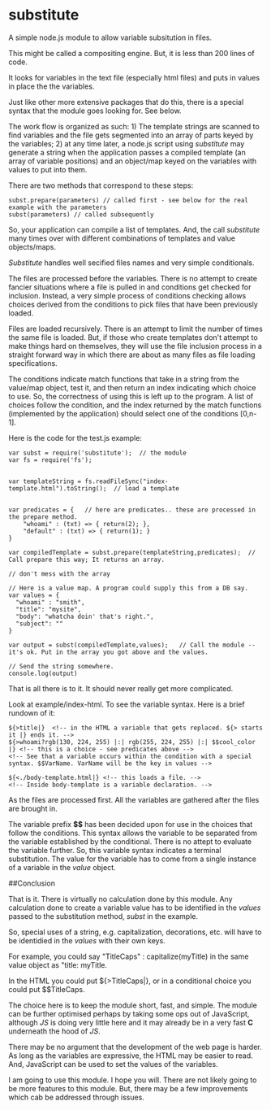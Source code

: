 # substitute

A simple node.js module to allow variable subsitution in files.

This might be called a compositing engine. But, it is less than 200 lines of code. 

It looks for variables in the text file (especially html files) and puts in values in place the the variables. 

Just like other more extensive packages that do this, there is a special syntax that the module goes looking for. See below. 

The work flow is organized as such: 1) The template strings are scanned to find variables and the file gets segmented into an array of parts keyed by the variables; 2) at any time later, a node.js script using *substitute* may generate a string when the application passes a compiled template (an array of variable positions) and an object/map keyed on the variables with values to put into them.

There are two methods that correspond to these steps:
```
subst.prepare(parameters) // called first - see below for the real example with the parameters
subst(parameters) // called subsequently 
```

So, your application can compile a list of templates. And, the call *substitute* many times over with different combinations of templates and value objects/maps. 

*Substitute* handles well secified files names and very simple conditionals. 

The files are processed before the variables. There is no attempt to create fancier situations where a file is pulled in and conditions get checked for inclusion. Instead, a very simple process of conditions checking allows choices derived from the conditions to pick files that have been previously loaded. 

Files are loaded recursively. There is an attempt to limit the number of times the same file is loaded. But, if those who create templates don't attempt to make things hard on themselves, they will use the file inclusion process in a straight forward way in which there are about as many files as file loading specifications.

The conditions indicate match functions that take in a string from the value/map object, test it, and then return an index indicating which choice to use. So, the correctness of using this is left up to the program. A list of choices follow the condition, and the index returned by the match functions (implemented by the application) should select one of the conditions [0,n-1].

Here is the code for the test.js example: 
```
var subst = require('substitute');  // the module
var fs = require('fs');


var templateString = fs.readFileSync("index-template.html").toString();  // load a template


var predicates = {   // here are predicates.. these are processed in the prepare method. 
    "whoami" : (txt) => { return(2); },
    "default" : (txt) => { return(1); }
}

var compiledTemplate = subst.prepare(templateString,predicates);  // Call prepare this way; It returns an array.

// don't mess with the array

// Here is a value map. A program could supply this from a DB say. 
var values = {
  "whoami" : "smith",
  "title": "mysite",
  "body": "whatcha doin' that's right.",
  "subject": ""
}

var output = subst(compiledTemplate,values);   // Call the module -- it's ok. Put in the array you got above and the values. 

// Send the string somewhere.
console.log(output)

```
That is all there is to it.  It should never really get more complicated. 

Look at example/index-html. To see the variable syntax.
Here is a brief rundown of it:

```
${>title|}  <!-- in the HTML a variable that gets replaced. ${> starts it |} ends it. -->
${>whoami?rgb(130, 224, 255) |:| rgb(255, 224, 255) |:| $$cool_color |} <!-- this is a choice - see predicates above -->
<!-- See that a variable occurs within the condition with a special syntax. $$VarName. VarName will be the key in values -->

${<./body-template.html|} <!-- this loads a file. -->
<!-- Inside body-template is a variable declaration. -->
```

As the files are processed first. All the variables are gathered after the files are brought in. 

The variable prefix **$$** has been decided upon for use in the choices that follow the conditions.
This syntax allows the variable to be separated from the variable established by the conditional.
There is no attept to evaluate the variable further. So, this variable syntax indicates a terminal substitution. 
The value for the variable has to come from a single instance of a variable in the *value* object. 

##Conclusion

That is it. There is virtually no calculation done by this module. Any calculation done to create a variable value has to be identified in the *values* passed to the substitution method, *subst* in the example. 

So, special uses of a string, e.g. capitalization, decorations, etc. will have to be identidied in the *values* with their own keys. 

For example, you could say "TitleCaps" : capitalize(myTitle) in the same value object as "title: myTitle. 

In the HTML you could put ${>TitleCaps|}, or in a conditional choice you could put $$TitleCaps. 

The choice here is to keep the module short, fast, and simple. The module can be further optimised perhaps by taking some ops out of JavaScript, although *JS* is doing very little here and it may already be in a very fast **C** underneath the hood of *JS*.

There may be no argument that the development of the web page is harder. As long as the variables are expressive, the HTML may be easier to read. And, JavaScript can be used to set the values of the variables.

I am going to use this module. I hope you will. There are not likely going to be more features to this module. But, there may be a few improvements which cab be addressed through issues. 






